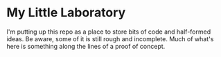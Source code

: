 # My Little Laboratory
I'm putting up this repo as a place to store bits of code and half-formed ideas. Be aware, some of it is still rough and incomplete. Much of what's here is something along the lines of a proof of concept.